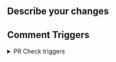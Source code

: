 ## Describe your changes

## Comment Triggers

<details>
  <summary>PR Check triggers</summary>
  
- Build: `trigger build`
- gitleaks: `trigger gitleaks`
